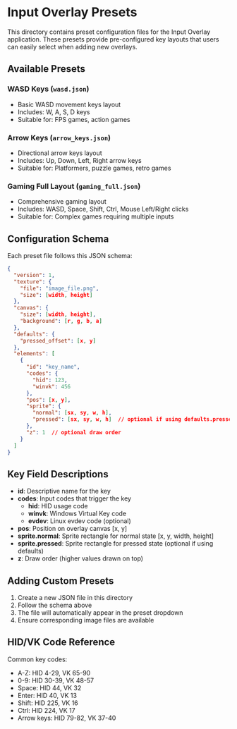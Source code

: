 # Input Overlay Presets

This directory contains preset configuration files for the Input Overlay application. These presets provide pre-configured key layouts that users can easily select when adding new overlays.

## Available Presets

### WASD Keys (`wasd.json`)
- Basic WASD movement keys layout
- Includes: W, A, S, D keys
- Suitable for: FPS games, action games

### Arrow Keys (`arrow_keys.json`)
- Directional arrow keys layout
- Includes: Up, Down, Left, Right arrow keys
- Suitable for: Platformers, puzzle games, retro games

### Gaming Full Layout (`gaming_full.json`)
- Comprehensive gaming layout
- Includes: WASD, Space, Shift, Ctrl, Mouse Left/Right clicks
- Suitable for: Complex games requiring multiple inputs

## Configuration Schema

Each preset file follows this JSON schema:

```json
{
  "version": 1,
  "texture": {
    "file": "image_file.png",
    "size": [width, height]
  },
  "canvas": {
    "size": [width, height],
    "background": [r, g, b, a]
  },
  "defaults": {
    "pressed_offset": [x, y]
  },
  "elements": [
    {
      "id": "key_name",
      "codes": {
        "hid": 123,
        "winvk": 456
      },
      "pos": [x, y],
      "sprite": {
        "normal": [sx, sy, w, h],
        "pressed": [sx, sy, w, h]  // optional if using defaults.pressed_offset
      },
      "z": 1  // optional draw order
    }
  ]
}
```

## Key Field Descriptions

- **id**: Descriptive name for the key
- **codes**: Input codes that trigger the key
  - **hid**: HID usage code
  - **winvk**: Windows Virtual Key code
  - **evdev**: Linux evdev code (optional)
- **pos**: Position on overlay canvas [x, y]
- **sprite.normal**: Sprite rectangle for normal state [x, y, width, height]
- **sprite.pressed**: Sprite rectangle for pressed state (optional if using defaults)
- **z**: Draw order (higher values drawn on top)

## Adding Custom Presets

1. Create a new JSON file in this directory
2. Follow the schema above
3. The file will automatically appear in the preset dropdown
4. Ensure corresponding image files are available

## HID/VK Code Reference

Common key codes:
- A-Z: HID 4-29, VK 65-90
- 0-9: HID 30-39, VK 48-57
- Space: HID 44, VK 32
- Enter: HID 40, VK 13
- Shift: HID 225, VK 16
- Ctrl: HID 224, VK 17
- Arrow keys: HID 79-82, VK 37-40